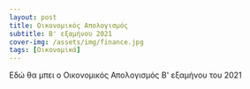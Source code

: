 ```yaml
---
layout: post
title: Οικονομικός Απολογισμός
subtitle: B' εξαμήνου 2021
cover-img: /assets/img/finance.jpg
tags: [Οικονομικά]
---
```



Εδώ θα μπει ο Οικονομικός Απολογισμός B' εξαμήνου του 2021